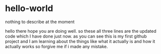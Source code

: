 # hello-world
nothing to describe at the moment

hello there
hope you are doing well.
so these all three lines are the updated code which I have done just now.
as you can see this is my first github project and I am learning about the things like what it actually is 
and how it actually works so forgive me if i made any mistake.
